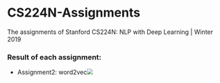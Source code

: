 # CS224N-Assignments
The assignments of Stanford CS224N: NLP with Deep Learning | Winter 2019

### Result of each assignment:

- Assignment2: word2vec<img src="D:\OneDrive - sjtu.edu.cn\大三上\自然语言处理\CS224n\CS224N-Assignments\README.assets\word_vectors.png" style="zoom: 80%;" />

